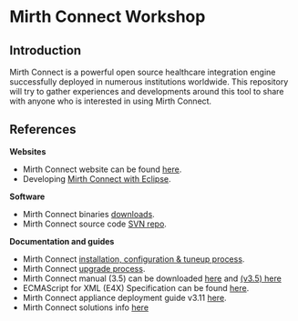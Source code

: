 # Mirth Connect Workshop

## Introduction

Mirth Connect is a powerful open source healthcare integration engine successfully deployed in numerous institutions worldwide.
This repository will try to gather experiences and developments around this tool to share with anyone who is interested in using Mirth Connect.

## References

__Websites__
  * Mirth Connect website can be found [here](https://www.mirth.com).
  * Developing [Mirth Connect with Eclipse](http://www.mirthcorp.com/community/wiki/display/mirth/Developing+Mirth+Connect+in+Eclipse).

__Software__
  * Mirth Connect binaries [downloads](https://www.mirth.com/Downloads).
  * Mirth Connect source code [SVN repo](https://svn.mirthcorp.com/connect/).

__Documentation and guides__
  * Mirth Connect [installation, configuration & tuneup process](https://github.com/heisenbergDev/MirthConnectWorkshop/blob/master/mirthConnectInstallation/README.md).
  * Mirth Connect [upgrade process](http://www.mirthcorp.com/community/wiki/display/mirth/Mirth+Connect+Upgrade+Guide).
  * Mirth Connect manual (3.5) can be downloaded [here](https://bridge.nextgen.com/media/3244/mirth-data-sheet-mirth-connect-3-5-user-guide.pdf) and [(v3.5) here](https://github.com/heisenbergDev/MirthConnectWorkshop/blob/master/Documentation/mirth-data-sheet-mirth-connect-3-5-user-guide.pdf)
  * ECMAScript for XML (E4X) Specification can be found [here](https://github.com/heisenbergDev/MirthConnectWorkshop/blob/master/Documentation/Ecma-357.pdf).
  * Mirth Connect appliance deployment guide v3.11 [here](https://github.com/heisenbergDev/MirthConnectWorkshop/blob/master/Documentation/MirthApplianceDeploymentGuide3_11.pdf).
  * Mirth Connect solutions info [here](https://github.com/heisenbergDev/MirthConnectWorkshop/blob/master/Documentation/nextgen-healthcare-data-sheet-deployment-options-fl27.pdf)
